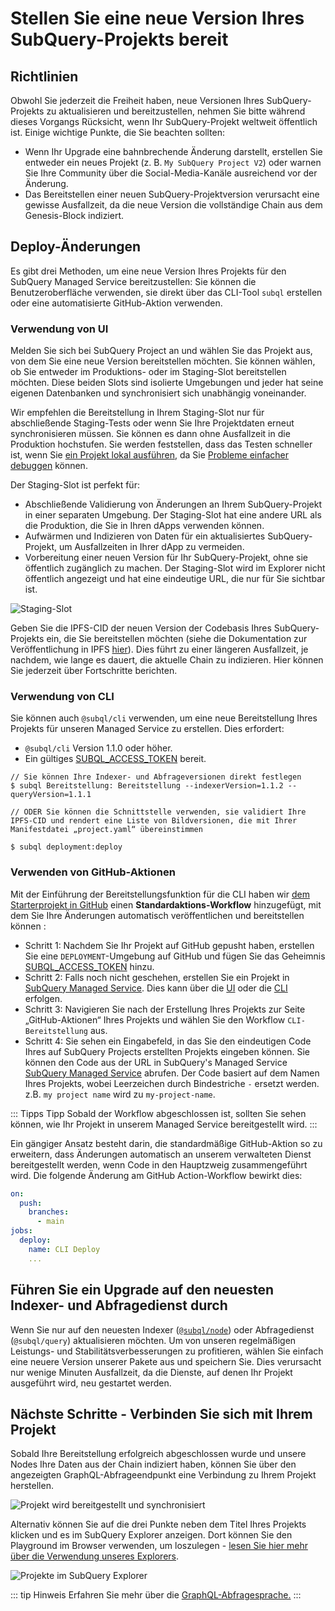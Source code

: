 # Stellen Sie eine neue Version Ihres SubQuery-Projekts bereit

## Richtlinien

Obwohl Sie jederzeit die Freiheit haben, neue Versionen Ihres SubQuery-Projekts zu aktualisieren und bereitzustellen, nehmen Sie bitte während dieses Vorgangs Rücksicht, wenn Ihr SubQuery-Projekt weltweit öffentlich ist. Einige wichtige Punkte, die Sie beachten sollten:

- Wenn Ihr Upgrade eine bahnbrechende Änderung darstellt, erstellen Sie entweder ein neues Projekt (z. B. `My SubQuery Project V2`) oder warnen Sie Ihre Community über die Social-Media-Kanäle ausreichend vor der Änderung.
- Das Bereitstellen einer neuen SubQuery-Projektversion verursacht eine gewisse Ausfallzeit, da die neue Version die vollständige Chain aus dem Genesis-Block indiziert.

## Deploy-Änderungen

Es gibt drei Methoden, um eine neue Version Ihres Projekts für den SubQuery Managed Service bereitzustellen: Sie können die Benutzeroberfläche verwenden, sie direkt über das CLI-Tool `subql` erstellen oder eine automatisierte GitHub-Aktion verwenden.

### Verwendung von UI

Melden Sie sich bei SubQuery Project an und wählen Sie das Projekt aus, von dem Sie eine neue Version bereitstellen möchten. Sie können wählen, ob Sie entweder im Produktions- oder im Staging-Slot bereitstellen möchten. Diese beiden Slots sind isolierte Umgebungen und jeder hat seine eigenen Datenbanken und synchronisiert sich unabhängig voneinander.

Wir empfehlen die Bereitstellung in Ihrem Staging-Slot nur für abschließende Staging-Tests oder wenn Sie Ihre Projektdaten erneut synchronisieren müssen. Sie können es dann ohne Ausfallzeit in die Produktion hochstufen. Sie werden feststellen, dass das Testen schneller ist, wenn Sie [ein Projekt lokal ausführen](../run_publish/run.md), da Sie [Probleme einfacher debuggen](../academy/tutorials_examples/debug-projects.md) können.

Der Staging-Slot ist perfekt für:

- Abschließende Validierung von Änderungen an Ihrem SubQuery-Projekt in einer separaten Umgebung. Der Staging-Slot hat eine andere URL als die Produktion, die Sie in Ihren dApps verwenden können.
- Aufwärmen und Indizieren von Daten für ein aktualisiertes SubQuery-Projekt, um Ausfallzeiten in Ihrer dApp zu vermeiden.
- Vorbereitung einer neuen Version für Ihr SubQuery-Projekt, ohne sie öffentlich zugänglich zu machen. Der Staging-Slot wird im Explorer nicht öffentlich angezeigt und hat eine eindeutige URL, die nur für Sie sichtbar ist.

![Staging-Slot](/assets/img/staging_slot.png)

Geben Sie die IPFS-CID der neuen Version der Codebasis Ihres SubQuery-Projekts ein, die Sie bereitstellen möchten (siehe die Dokumentation zur Veröffentlichung in IPFS [hier](./publish.md)). Dies führt zu einer längeren Ausfallzeit, je nachdem, wie lange es dauert, die aktuelle Chain zu indizieren. Hier können Sie jederzeit über Fortschritte berichten.

### Verwendung von CLI

Sie können auch `@subql/cli` verwenden, um eine neue Bereitstellung Ihres Projekts für unseren Managed Service zu erstellen. Dies erfordert:

- `@subql/cli` Version 1.1.0 oder höher.
- Ein gültiges [SUBQL_ACCESS_TOKEN](../run_publish/ipfs.md#prepare-your-subql-access-token) bereit.

```shell
// Sie können Ihre Indexer- und Abfrageversionen direkt festlegen
$ subql Bereitstellung: Bereitstellung --indexerVersion=1.1.2 --queryVersion=1.1.1

// ODER Sie können die Schnittstelle verwenden, sie validiert Ihre IPFS-CID und rendert eine Liste von Bildversionen, die mit Ihrer Manifestdatei „project.yaml“ übereinstimmen

$ subql deployment:deploy
```

### Verwenden von GitHub-Aktionen

Mit der Einführung der Bereitstellungsfunktion für die CLI haben wir [dem Starterprojekt in GitHub](https://github.com/subquery/subql-starter/blob/main/Polkadot/Polkadot-starter/.github/workflows/cli-deploy.yml) einen **Standardaktions-Workflow** hinzugefügt, mit dem Sie Ihre Änderungen automatisch veröffentlichen und bereitstellen können :

- Schritt 1: Nachdem Sie Ihr Projekt auf GitHub gepusht haben, erstellen Sie eine `DEPLOYMENT`-Umgebung auf GitHub und fügen Sie das Geheimnis [SUBQL_ACCESS_TOKEN](../run_publish/ipfs.md#prepare-your-subql-access-token) hinzu.
- Schritt 2: Falls noch nicht geschehen, erstellen Sie ein Projekt in [SubQuery Managed Service](https://managedservice.subquery.network). Dies kann über die [UI](#using-the-ui) oder die [CLI](#using-the-cli) erfolgen.
- Schritt 3: Navigieren Sie nach der Erstellung Ihres Projekts zur Seite „GitHub-Aktionen“ Ihres Projekts und wählen Sie den Workflow `CLI-Bereitstellung` aus.
- Schritt 4: Sie sehen ein Eingabefeld, in das Sie den eindeutigen Code Ihres auf SubQuery Projects erstellten Projekts eingeben können. Sie können den Code aus der URL in SubQuery's Managed Service [SubQuery Managed Service](https://managedservice.subquery.network) abrufen. Der Code basiert auf dem Namen Ihres Projekts, wobei Leerzeichen durch Bindestriche `-` ersetzt werden. z.B. `my project name` wird zu `my-project-name`.

::: Tipps Tipp
Sobald der Workflow abgeschlossen ist, sollten Sie sehen können, wie Ihr Projekt in unserem Managed Service bereitgestellt wird.
:::

Ein gängiger Ansatz besteht darin, die standardmäßige GitHub-Aktion so zu erweitern, dass Änderungen automatisch an unserem verwalteten Dienst bereitgestellt werden, wenn Code in den Hauptzweig zusammengeführt wird. Die folgende Änderung am GitHub Action-Workflow bewirkt dies:

```yml
on:
  push:
    branches:
      - main
jobs:
  deploy:
    name: CLI Deploy
    ...
```

## Führen Sie ein Upgrade auf den neuesten Indexer- und Abfragedienst durch

Wenn Sie nur auf den neuesten Indexer ([`@subql/node`](https://www.npmjs.com/package/@subql/node)) oder Abfragedienst (`@subql/query`) aktualisieren möchten. Um von unseren regelmäßigen Leistungs- und Stabilitätsverbesserungen zu profitieren, wählen Sie einfach eine neuere Version unserer Pakete aus und speichern Sie. Dies verursacht nur wenige Minuten Ausfallzeit, da die Dienste, auf denen Ihr Projekt ausgeführt wird, neu gestartet werden.

## Nächste Schritte - Verbinden Sie sich mit Ihrem Projekt

Sobald Ihre Bereitstellung erfolgreich abgeschlossen wurde und unsere Nodes Ihre Daten aus der Chain indiziert haben, können Sie über den angezeigten GraphQL-Abfrageendpunkt eine Verbindung zu Ihrem Projekt herstellen.

![Projekt wird bereitgestellt und synchronisiert](/assets/img/projects_deploy_sync.png)

Alternativ können Sie auf die drei Punkte neben dem Titel Ihres Projekts klicken und es im SubQuery Explorer anzeigen. Dort können Sie den Playground im Browser verwenden, um loszulegen - [lesen Sie hier mehr über die Verwendung unseres Explorers](../run_publish/query.md).

![Projekte im SubQuery Explorer](/assets/img/projects_explorer.png)

::: tip Hinweis Erfahren Sie mehr über die [GraphQL-Abfragesprache.](./graphql.md) :::
